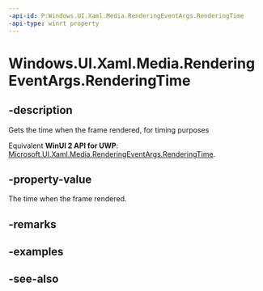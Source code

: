 ```yaml
---
-api-id: P:Windows.UI.Xaml.Media.RenderingEventArgs.RenderingTime
-api-type: winrt property
---
```


<!-- Property syntax
public Windows.Foundation.TimeSpan RenderingTime { get; }
-->

# Windows.UI.Xaml.Media.RenderingEventArgs.RenderingTime

## -description
Gets the time when the frame rendered, for timing purposes

Equivalent **WinUI 2 API for UWP**: [Microsoft.UI.Xaml.Media.RenderingEventArgs.RenderingTime](/windows/winui/api/microsoft.ui.xaml.media.renderingeventargs.renderingtime).

## -property-value
The time when the frame rendered.

## -remarks

## -examples

## -see-also
